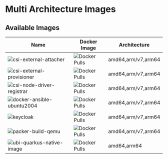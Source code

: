 # Multi Architecture Images

## Available Images

| Name | Docker Image | Architecture |
|------|--------------|--------------|
|![csi-external-attacher](https://github.com/enr0s/multi-arch-images/workflows/csi-external-attacher/badge.svg)|![Docker Pulls](https://img.shields.io/docker/pulls/enros/csi-external-attacher)|amd64,arm/v7,arm64|
|![csi-external-provisioner](https://github.com/enr0s/multi-arch-images/workflows/csi-external-provisioner/badge.svg)|![Docker Pulls](https://img.shields.io/docker/pulls/enros/csi-external-provisioner)|amd64,arm/v7,arm64|
|![csi-node-driver-registrar](https://github.com/enr0s/multi-arch-images/workflows/csi-node-driver-registrar/badge.svg)|![Docker Pulls](https://img.shields.io/docker/pulls/enros/csi-node-driver-registrar)|amd64,arm/v7,arm64|
|![docker-ansible-ubuntu2004](https://github.com/enr0s/multi-arch-images/workflows/docker-ansible-ubuntu2004/badge.svg)|![Docker Pulls](https://img.shields.io/docker/pulls/enros/docker-ansible-ubuntu2004)|amd64,arm/v7,arm64|
|![keycloak](https://github.com/enr0s/multi-arch-images/workflows/keycloak/badge.svg)|![Docker Pulls](https://img.shields.io/docker/pulls/enros/keycloak)|amd64,arm/v7,arm64|
|![packer-build-qemu](https://github.com/enr0s/multi-arch-images/workflows/packer-build-qemu/badge.svg)|![Docker Pulls](https://img.shields.io/docker/pulls/enros/packer-build-qemu)|amd64,arm/v7,arm64|
|![ubi-quarkus-native-image](https://github.com/enr0s/multi-arch-images/workflows/ubi-quarkus-native-image/badge.svg)|![Docker Pulls](https://img.shields.io/docker/pulls/enros/ubi-quarkus-native-image)|amd64,arm64|
